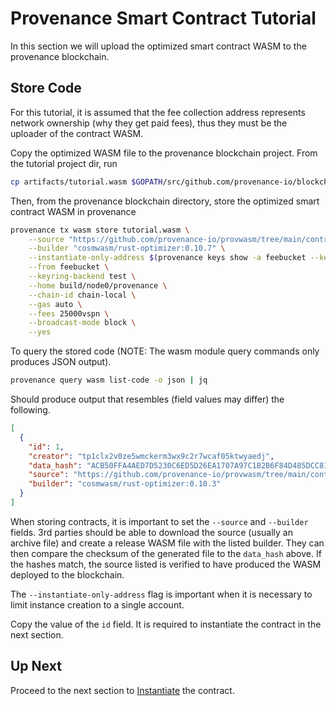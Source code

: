 # Provenance Smart Contract Tutorial

In this section we will upload the optimized smart contract WASM to the provenance blockchain.

## Store Code

For this tutorial, it is assumed that the fee collection address represents network ownership
(why they get paid fees), thus they must be the uploader of the contract WASM.

Copy the optimized WASM file to the provenance blockchain project. From the tutorial project dir,
run

```bash
cp artifacts/tutorial.wasm $GOPATH/src/github.com/provenance-io/blockchain
```

Then, from the provenance blockchain directory, store the optimized smart contract WASM in
provenance

```bash
provenance tx wasm store tutorial.wasm \
    --source "https://github.com/provenance-io/provwasm/tree/main/contracts/tutorial" \
    --builder "cosmwasm/rust-optimizer:0.10.7" \
    --instantiate-only-address $(provenance keys show -a feebucket --keyring-backend test --home build/node0/provenance) \
    --from feebucket \
    --keyring-backend test \
    --home build/node0/provenance \
    --chain-id chain-local \
    --gas auto \
    --fees 25000vspn \
    --broadcast-mode block \
    --yes
```

To query the stored code (NOTE: The wasm module query commands only produces JSON output).

```bash
provenance query wasm list-code -o json | jq
```

Should produce output that resembles (field values may differ) the following.

```json
[
  {
    "id": 1,
    "creator": "tp1clx2v0ze5wmckerm3wx9c2r7wcaf05ktwyaedj",
    "data_hash": "ACB50FFA4AED7D5230C6ED5D26EA1707A97C1B2B6F84D485DCC8154DD94C5B7A",
    "source": "https://github.com/provenance-io/provwasm/tree/main/contracts/tutorial",
    "builder": "cosmwasm/rust-optimizer:0.10.3"
  }
]
```

When storing contracts, it is important to set the `--source` and `--builder` fields. 3rd parties
should be able to download the source (usually an archive file) and create a release WASM file with
the listed builder. They can then compare the checksum of the generated file to the `data_hash`
above. If the hashes match, the source listed is verified to have produced the WASM deployed to the
blockchain.

The `--instantiate-only-address` flag is important when it is necessary to limit instance creation
to a single account.

Copy the value of the `id` field. It is required to instantiate the contract in the next section.

## Up Next

Proceed to the next section to [Instantiate](10-instantiate.md) the contract.
